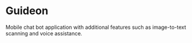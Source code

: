 # Guideon
Mobile chat bot application with additional features such as image-to-text scanning and voice assistance.
